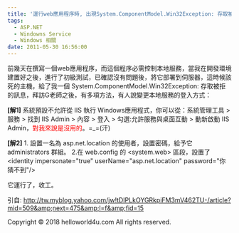 ```yaml
---
title: '運行web應用程序時, 出現System.ComponentModel.Win32Exception: 存取被拒。'
tags:
  - ASP.NET
  - Windowns Service
  - Windows 相關
date: 2011-05-30 16:56:00
---
```


前幾天在撰寫一個web應用程序，而這個程序必需控制本地服務，當我在開發環境建置好之後，進行了初級測試，已確認沒有問題後，將它部署到伺服器，這時候該死的主機，給了我一個 System.ComponentModel.Win32Exception: 存取被拒 的訊息，拜訪G老師之後，有多項方法，有人說變更本地服務的登入方式：

**[解1]**
系統預設不允許從 IIS 執行 Windows應用程式，你可以從：系統管理工具 &gt; 服務 &gt; 找到 IIS Admin &gt; 內容 &gt; 登入 &gt; 勾選:允許服務與桌面互動 &gt; 動新啟動 IIS Admin，<span class="Apple-style-span" style="color: red;">對我來說是沒用的</span>。=_=(汗)

**[解2]**
1\. 設置一名為 asp.net.location 的使用者，設置密碼，給予它 administrators 群組。
2.在 web.config&nbsp;的 &lt;system.web&gt;&nbsp;區段，設置了
&lt;identity impersonate="true" userName="asp.net.location" password="你猜不到"/&gt;

它運行了，收工。

引自:&nbsp;http://tw.myblog.yahoo.com/jw!tDIPLkOYGRkpiFM3mV462TU-/article?mid=509&amp;next=475&amp;l=f&amp;fid=15<div class="blogger-post-footer">Copyright © 2018 helloworld4u.com All rights reserved.</div>